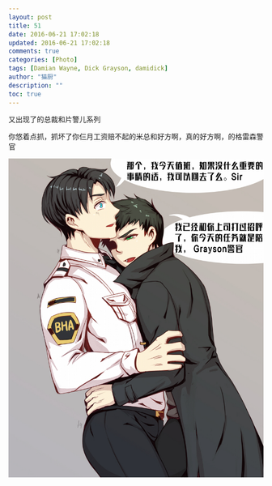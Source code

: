 ```yaml
---
layout: post
title: 51
date: 2016-06-21 17:02:18
updated: 2016-06-21 17:02:18
comments: true
categories: [Photo]
tags: [Damian Wayne, Dick Grayson, damidick]
author: "猫厨"
description: ""
toc: true
---
```


<p>又出现了的总裁和片警儿系列</p> 
<p>你悠着点抓，抓坏了你仨月工资赔不起的米总和好方啊，真的好方啊，的格雷森警官</p>

![](https://raw.githubusercontent.com/alicewish/meowchain247/master/img_cVZNdzJtQk9JV2ZVc0EyNmFyV28xQ0d5eWdMNFVLUndBY1ZITy9xUTlNTUV3UnVRK2ppWHNRPT0.jpg)